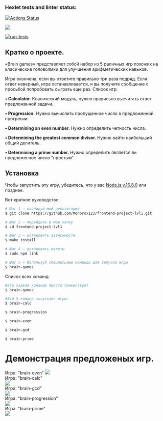 ### Hexlet tests and linter status:
[![Actions Status](https://github.com/Monorox123/frontend-project-lvl1/workflows/hexlet-check/badge.svg)](https://github.com/Monorox123/frontend-project-lvl1/actions)

<a href="https://codeclimate.com/github/codeclimate/codeclimate/maintainability"><img src="https://api.codeclimate.com/v1/badges/a99a88d28ad37a79dbf6/maintainability" /></a>

[![run-tests](https://github.com/Monorox123/frontend-project-lvl1/workflows/run-tests/badge.svg)](https://github.com/Monorox123/frontend-project-lvl1/actions/workflows/run-tests.yml)  

## Кратко о проекте.

«Brain games» представляет собой набор из 5 раличных игр похожих на класические головолмки для улучшения арифметических навыков. 

Игра окончена, если вы ответите правильно три раза подряд. Если ответ неверный, игра останавливается, и вы получите сообщение с просьбой попробовать сыграть еще раз. Список игр:


**• Calculator.** Класический модуль, нужно правильно высчитать ответ предложенной задачи.

**• Progression.** Нужно вычислить пропущенное число в предложенной прогресии.

**• Determining an even number.** Нужно определить четность числа.

**• Determining the greatest common divisor.** Нужно найти наибольший общий делитель. 

**• Determining a prime number.**  Нужно определить является ли предложенное число "простым".

## Установка

Чтобы запустить эту игру, убедитесь, что у вас [Node.js v.16.8.0](https://nodejs.org/en/) или позднее.

Вот краткое руководство:

```sh
# Шаг 1 — клонируй мой репозиторий
$ git clone https://github.com/Monorox123/frontend-project-lvl1.git

# Шаг 2 — перейдите в мою папку
$ cd frontend-project-lvl1

# Шаг 3 — установить зависимости
$ make install

# Шаг 4 — установить пакеты
$ sudo npm link

# Шаг 5 — Используй специальные команды для запуска игры
$ brain-games
```

Список всех команд:

```sh
#Эта первая команда просто привествует
$ brain-games

#Эти 5 команд запускают игры:
$ brain-calc

$ brain-progression

$ brain-even

$ brain-gcd

$ brain-prime

```
# Демонстрация предложеных игр.
Игра: "brain-even"
<a href="https://asciinema.org/a/P0GlIbqlOCgZqleZeEX2y8Tpc" target="_blank"><img src="https://asciinema.org/a/P0GlIbqlOCgZqleZeEX2y8Tpc.svg" /></a>  
Игра: "brain-calc"  
<a href="https://asciinema.org/a/502380" target="_blank"><img src="https://asciinema.org/a/502380.svg" /></a>  
Игра: "brain-gcd"  
<a href="https://asciinema.org/a/504580" target="_blank"><img src="https://asciinema.org/a/504580.svg" /></a>  
Игра: "brain-progression"  
<a href="https://asciinema.org/a/505229" target="_blank"><img src="https://asciinema.org/a/505229.svg" /></a>  
Игра: "brain-prime"  
<a href="https://asciinema.org/a/505262" target="_blank"><img src="https://asciinema.org/a/505262.svg" /></a>  
